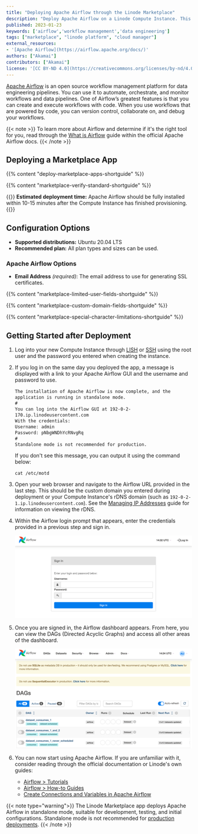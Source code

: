 ```yaml
---
title: "Deploying Apache Airflow through the Linode Marketplace"
description: "Deploy Apache Airflow on a Linode Compute Instance. This provides you with an open-source workflow management platform for data engineering pipelines."
published: 2023-01-23
keywords: ['airflow','workflow management','data engineering']
tags: ["marketplace", "linode platform", "cloud manager"]
external_resources:
- '[Apache Airflow](https://airflow.apache.org/docs/)'
authors: ["Akamai"]
contributors: ["Akamai"]
license: '[CC BY-ND 4.0](https://creativecommons.org/licenses/by-nd/4.0)'
---
```


[Apache Airflow](https://airflow.apache.org) is an open source workflow management platform for data engineering pipelines. You can use it to automate, orchestrate, and monitor workflows and data pipelines. One of Airflow’s greatest features is that you can create and execute workflows with code. When you use workflows that are powered by code, you can version control, collaborate on, and debug your workflows.

{{< note >}}
To learn more about Airflow and determine if it's the right tool for you, read through the [What is Airflow](https://airflow.apache.org/docs/apache-airflow/stable/index.html) guide within the official Apache Airflow docs.
{{< /note >}}

## Deploying a Marketplace App

{{% content "deploy-marketplace-apps-shortguide" %}}

{{% content "marketplace-verify-standard-shortguide" %}}

{{<note>}}
**Estimated deployment time:** Apache Airflow should be fully installed within 10-15 minutes after the Compute Instance has finished provisioning.
{{</note>}}

## Configuration Options

- **Supported distributions:** Ubuntu 20.04 LTS
- **Recommended plan:** All plan types and sizes can be used.

### Apache Airflow Options

- **Email Address** *(required)*: The email address to use for generating SSL certificates.

{{% content "marketplace-limited-user-fields-shortguide" %}}

{{% content "marketplace-custom-domain-fields-shortguide" %}}

{{% content "marketplace-special-character-limitations-shortguide" %}}

## Getting Started after Deployment

1. Log into your new Compute Instance through [LISH](/docs/products/compute/compute-instances/guides/lish/) or [SSH](/docs/products/compute/compute-instances/guides/set-up-and-secure/#connect-to-the-instance) using the root user and the password you entered when creating the instance.

1. If you log in on the same day you deployed the app, a message is displayed with a link to your Apache Airflow GUI and the username and password to use.

    ```output
    The installation of Apache Airflow is now complete, and the application is running in standalone mode.
    #
    You can log into the Airflow GUI at 192-0-2-170.ip.linodeusercontent.com
    With the credentials:
    Username: admin
    Password: pNbgWNDhYcRNvgRq
    #
    Standalone mode is not recommended for production.
    ```

    If you don't see this message, you can output it using the command below:

    ```command
    cat /etc/motd
    ```

1. Open your web browser and navigate to the Airflow URL provided in the last step. This should be the custom domain you entered during deployment or your Compute Instance's rDNS domain (such as `192-0-2-1.ip.linodeusercontent.com`). See the [Managing IP Addresses](/docs/products/compute/compute-instances/guides/manage-ip-addresses/) guide for information on viewing the rDNS.

1. Within the Airflow login prompt that appears, enter the credentials provided in a previous step and sign in.

    ![Screenshot of the Airflow login prompt](airflow-login.png)

1. Once you are signed in, the Airflow dashboard appears. From here, you can view the DAGs (Directed Acyclic Graphs) and access all other areas of the dashboard.

    ![Screenshot of Apache Airflow GUI](airflow-gui.png)

1. You can now start using Apache Airflow. If you are unfamiliar with it, consider reading through the official documentation or Linode's own guides:

    - [Airflow > Tutorials](https://airflow.apache.org/docs/apache-airflow/stable/tutorial/index.html)
    - [Airflow > How-to Guides](https://airflow.apache.org/docs/apache-airflow/stable/howto/index.html)
    - [Create Connections and Variables in Apache Airflow](/docs/guides/apache-airflow-tutorial-creating-connections-and-variables/)

{{< note type="warning">}}
The Linode Marketplace app deploys Apache Airflow in standalone mode, suitable for development, testing, and initial configurations. Standalone mode is not recommended for [production deployments](https://airflow.apache.org/docs/apache-airflow/stable/production-deployment.html).
{{< /note >}}